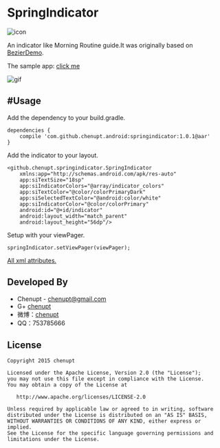 # SpringIndicator
![icon](https://raw.githubusercontent.com/chenupt/SpringIndicator/master/img/icon.png)

An indicator like Morning Routine guide.It was originally based on [BezierDemo](https://github.com/chenupt/BezierDemo).

The sample app: [click me](https://github.com/chenupt/SpringIndicator/raw/master/img/springindicator_1.0.1.apk)

![gif](https://raw.githubusercontent.com/chenupt/SpringIndicator/master/img/si_1.0.0.gif)

#Usage
---
Add the dependency to your build.gradle.
```
dependencies {
    compile 'com.github.chenupt.android:springindicator:1.0.1@aar'
}
```
Add the indicator to your layout.

```
<github.chenupt.springindicator.SpringIndicator
    xmlns:app="http://schemas.android.com/apk/res-auto"
    app:siTextSize="18sp"
    app:siIndicatorColors="@array/indicator_colors"
    app:siTextColor="@color/colorPrimaryDark"
    app:siSelectedTextColor="@android:color/white"
    app:siIndicatorColor="@color/colorPrimary"
    android:id="@+id/indicator"
    android:layout_width="match_parent"
    android:layout_height="56dp"/>
```
Setup with your viewPager.
```
springIndicator.setViewPager(viewPager);
```
[All xml attributes.](https://github.com/chenupt/SpringIndicator/blob/master/lib%2Fsrc%2Fmain%2Fres%2Fvalues%2Fattrs.xml)

Developed By
---
 * Chenupt - <chenupt@gmail.com>
 * G+ [chenupt](https://plus.google.com/u/0/109194013506774756478)
 * 微博：[chenupt](http://weibo.com/p/1005052159173535/home)
 * QQ：753785666

License
---

    Copyright 2015 chenupt

    Licensed under the Apache License, Version 2.0 (the "License");
    you may not use this file except in compliance with the License.
    You may obtain a copy of the License at

       http://www.apache.org/licenses/LICENSE-2.0

    Unless required by applicable law or agreed to in writing, software
    distributed under the License is distributed on an "AS IS" BASIS,
    WITHOUT WARRANTIES OR CONDITIONS OF ANY KIND, either express or implied.
    See the License for the specific language governing permissions and
    limitations under the License.


